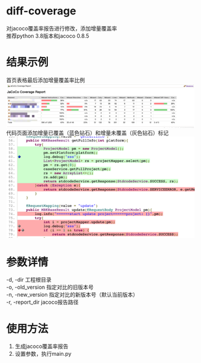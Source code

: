 # diff-coverage
对jacoco覆盖率报告进行修改，添加增量覆盖率<br/>
推荐python 3.8版本和jacoco 0.8.5<br/>

# 结果示例
首页表格最后添加增量覆盖率比例<br/>
![pic](https://github.com/whyyyy/diff-coverage/blob/master/pics/chart.png)
代码页面添加增量已覆盖（蓝色钻石）和增量未覆盖（灰色钻石）标记<br/>
![pic](https://github.com/whyyyy/diff-coverage/blob/master/pics/code.png)

# 参数详情
-d, -dir 工程根目录<br/>
-o, -old_version 指定对比的旧版本号<br/>
-n, -new_version 指定对比的新版本号（默认当前版本）<br/>
-r, -report_dir jacoco报告路径<br/>

# 使用方法
1. 生成jacoco覆盖率报告<br/>
2. 设置参数，执行main.py<br/>
